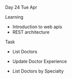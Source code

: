 Day 24 Tue Apr

Learning
- Introduction to web apis
- REST architecture


Task
- List Doctors

- Update Doctor Experience

- List Doctors by Specialty
